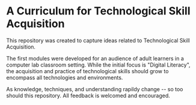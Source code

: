 # A Curriculum for Technological Skill Acquisition

This repository was created to capture ideas related to Technological Skill Acquisition.

The first modules were developed for an audience of adult learners in a computer lab classroom setting.
While the initial focus is "Digital Literacy", the acquisition and practice of technological skills should grow to encompass all technologies and environments.

As knowledge, techniques, and understanding rapildy change -- so too should this repository. All feedback is welcomed and encouraged.